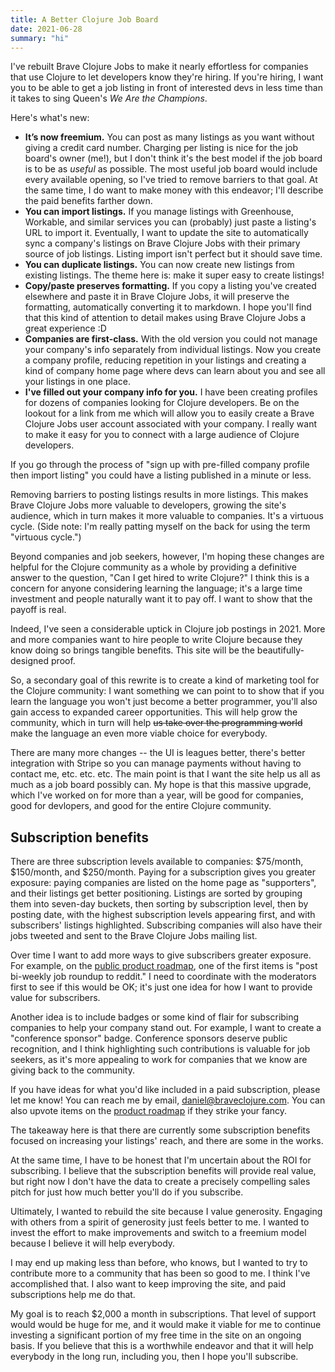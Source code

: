 ```yaml
---
title: A Better Clojure Job Board
date: 2021-06-28
summary: "hi"
---
```



I've rebuilt Brave Clojure Jobs to make it nearly effortless for companies that
use Clojure to let developers know they're hiring. If you're hiring, I want you
to be able to get a job listing in front of interested devs in less time than it
takes to sing Queen's _We Are the Champions_.

Here's what's new:

* **It’s now freemium.** You can post as many listings as you want without
  giving a credit card number. Charging per listing is nice for the job board's
  owner (me!), but I don't think it's the best model if the job board is to be
  as _useful_ as possible. The most useful job board would include every
  available opening, so I've tried to remove barriers to that goal. At the same
  time, I do want to make money with this endeavor; I'll describe the paid
  benefits farther down.
* **You can import listings.** If you manage listings with Greenhouse, Workable,
  and similar services you can (probably) just paste a listing's URL to import
  it. Eventually, I want to update the site to automatically sync a company's
  listings on Brave Clojure Jobs with their primary source of job listings.
  Listing import isn't perfect but it should save time.
* **You can duplicate listings.** You can now create new listings from existing
  listings. The theme here is: make it super easy to create listings!
* **Copy/paste preserves formatting.** If you copy a listing you've created
  elsewhere and paste it in Brave Clojure Jobs, it will preserve the formatting,
  automatically converting it to markdown. I hope you'll find that this kind of
  attention to detail makes using Brave Clojure Jobs a great experience :D
* **Companies are first-class.** With the old version you could not manage your
  company's info separately from individual listings. Now you create a company
  profile, reducing repetition in your listings and creating a kind of company
  home page where devs can learn about you and see all your listings in one
  place.
* **I've filled out your company info for you.** I have been creating profiles
  for dozens of companies looking for Clojure developers. Be on the lookout for
  a link from me which will allow you to easily create a Brave Clojure Jobs user
  account associated with your company. I really want to make it easy for you to
  connect with a large audience of Clojure developers.

If you go through the process of "sign up with pre-filled company profile then
import listing" you could have a listing published in a minute or less.

Removing barriers to posting listings results in more listings. This makes Brave
Clojure Jobs more valuable to developers, growing the site's audience, which in
turn makes it more valuable to companies. It's a virtuous cycle. (Side note: I'm
really patting myself on the back for using the term "virtuous cycle.")

Beyond companies and job seekers, however, I'm hoping these changes are helpful
for the Clojure community as a whole by providing a definitive answer to the
question, "Can I get hired to write Clojure?" I think this is a concern for
anyone considering learning the language; it's a large time investment and
people naturally want it to pay off. I want to show that the payoff is real.

Indeed, I've seen a considerable uptick in Clojure job postings in 2021. More
and more companies want to hire people to write Clojure because they know doing
so brings tangible benefits. This site will be the beautifully-designed proof.

So, a secondary goal of this rewrite is to create a kind of marketing tool for
the Clojure community: I want something we can point to to show that if you
learn the language you won't just become a better programmer, you'll also gain
access to expanded career opportunities. This will help grow the community,
which in turn will help ~~us take over the programming world~~ make the language
an even more viable choice for everybody.

There are many more changes -- the UI is leagues better, there's better
integration with Stripe so you can manage payments without having to contact me,
etc. etc. etc. The main point is that I want the site help us all as much as a
job board possibly can. My hope is that this massive upgrade, which I've worked
on for more than a year, will be good for companies, good for devlopers, and
good for the entire Clojure community.

## Subscription benefits

There are three subscription levels available to companies: $75/month,
$150/month, and $250/month. Paying for a subscription gives you greater
exposure: paying companies are listed on the home page as "supporters", and
their listings get better positioning. Listings are sorted by grouping them into
seven-day buckets, then sorting by subscription level, then by posting date,
with the highest subscription levels appearing first, and with subscribers'
listings highlighted. Subscribing companies will also have their jobs tweeted
and sent to the Brave Clojure Jobs mailing list.

Over time I want to add more ways to give subscribers greater exposure. For
example, on the [public product
roadmap](https://trello.com/b/KLvxGv7u/product-roadmap), one of the first items
is "post bi-weekly job roundup to reddit." I need to coordinate with the
moderators first to see if this would be OK; it's just one idea for how I want to
provide value for subscribers.

Another idea is to include badges or some kind of flair for subscribing
companies to help your company stand out. For example, I want to create a
"conference sponsor" badge. Conference sponsors deserve public recognition, and
I think highlighting such contributions is valuable for job seekers, as it's
more appealing to work for companies that we know are giving back to the
community.

If you have ideas for what you'd like included in a paid subscription, please
let me know! You can reach me by email,
[daniel@braveclojure.com](mailto:daniel@braveclojure.com). You can also upvote
items on the [product roadmap](https://trello.com/b/KLvxGv7u/product-roadmap) if
they strike your fancy.

The takeaway here is that there are currently some subscription benefits focused
on increasing your listings' reach, and there are some in the works.

At the same time, I have to be honest that I'm uncertain about the ROI for
subscribing. I believe that the subscription benefits will provide real value,
but right now I don't have the data to create a precisely compelling sales pitch
for just how much better you'll do if you subscribe.

Ultimately, I wanted to rebuild the site because I value generosity. Engaging
with others from a spirit of generosity just feels better to me. I wanted to
invest the effort to make improvements and switch to a freemium model because I
believe it will help everybody.

I may end up making less than before, who knows, but I wanted to try to
contribute more to a community that has been so good to me. I think I've
accomplished that. I also want to keep improving the site, and paid
subscriptions help me do that.

My goal is to reach $2,000 a month in subscriptions. That level of support would
would be huge for me, and it would make it viable for me to continue investing a
significant portion of my free time in the site on an ongoing basis. If you
believe that this is a worthwhile endeavor and that it will help everybody in
the long run, including you, then I hope you'll subscribe.
